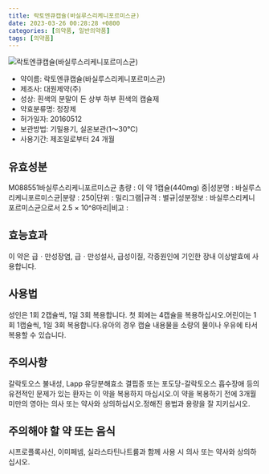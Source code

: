 ```yaml
---
title: 락토엔큐캡슐(바실루스리케니포르미스균)
date: 2023-03-26 00:28:28 +0800
categories: [의약품, 일반의약품]
tags: [의약품]
---
```

![락토엔큐캡슐(바실루스리케니포르미스균)](https://nedrug.mfds.go.kr/pbp/cmn/itemImageDownload/151810441495000003)

- 약이름: 락토엔큐캡슐(바실루스리케니포르미스균)
- 제조사: 대원제약(주)
- 성상: 흰색의 분말이 든 상부 하부 흰색의 캡슐제
- 약효분류명: 정장제
- 허가일자: 20160512
- 보관방법: 기밀용기, 실온보관(1～30℃)
- 사용기간: 제조일로부터 24 개월
## 유효성분
M088551바실루스리케니포르미스균
총량 : 이 약 1캡슐(440mg) 중|성분명 : 바실루스리케니포르미스균|분량 : 250|단위 : 밀리그램|규격 : 별규|성분정보 : 바실루스리케니포르미스균으로서 2.5 × 10^8마리|비고 :
## 효능효과
이 약은 급ㆍ만성장염, 급ㆍ만성설사, 급성이질, 각종원인에 기인한 장내 이상발효에 사용합니다.
## 사용법
성인은 1회 2캡슐씩, 1일 3회 복용합니다. 첫 회에는 4캡슐을 복용하십시오.어린이는 1회 1캡슐씩, 1일 3회 복용합니다.유아의 경우 캡슐 내용물을 소량의 물이나 우유에 타서 복용할 수 있습니다.
## 주의사항
갈락토오스 불내성, Lapp 유당분해효소 결핍증 또는 포도당-갈락토오스 흡수장애 등의 유전적인 문제가 있는 환자는 이 약을 복용하지 마십시오.이 약을 복용하기 전에 3개월 미만의 영아는 의사 또는 약사와 상의하십시오.정해진 용법과 용량을 잘 지키십시오.
## 주의해야 할 약 또는 음식
시프로플록사신, 이미페넴, 실라스타틴나트륨과 함께 사용 시 의사 또는 약사와 상의하십시오.

